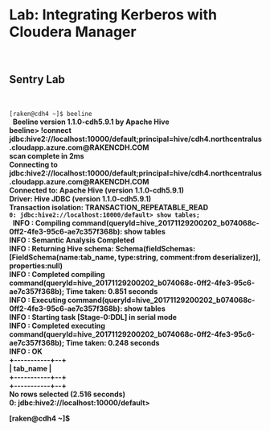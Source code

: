 
<h1>Lab: Integrating Kerberos with Cloudera Manager</h1><br> 
<h2>Sentry Lab</h2><br> 



<code>
[raken@cdh4 ~]$ beeline</b><br> </code>
<b>Beeline version 1.1.0-cdh5.9.1 by Apache Hive<br> 
beeline> !connect jdbc:hive2://localhost:10000/default;principal=hive/cdh4.northcentralus.cloudapp.azure.com@RAKENCDH.COM<br> 
scan complete in 2ms<br> 
Connecting to jdbc:hive2://localhost:10000/default;principal=hive/cdh4.northcentralus.cloudapp.azure.com@RAKENCDH.COM<br> 
Connected to: Apache Hive (version 1.1.0-cdh5.9.1)<br> 
Driver: Hive JDBC (version 1.1.0-cdh5.9.1)<br> 
Transaction isolation: TRANSACTION_REPEATABLE_READ<br> 
<code>0: jdbc:hive2://localhost:10000/default> show tables;<br> </code>
INFO  : Compiling command(queryId=hive_20171129200202_b074068c-0ff2-4fe3-95c6-ae7c357f368b): show tables<br>
INFO  : Semantic Analysis Completed<br>
INFO  : Returning Hive schema: Schema(fieldSchemas:[FieldSchema(name:tab_name, type:string, comment:from deserializer)], properties:null)<br>
INFO  : Completed compiling command(queryId=hive_20171129200202_b074068c-0ff2-4fe3-95c6-ae7c357f368b); Time taken: 0.851 seconds<br>
INFO  : Executing command(queryId=hive_20171129200202_b074068c-0ff2-4fe3-95c6-ae7c357f368b): show tables<br>
INFO  : Starting task [Stage-0:DDL] in serial mode<br>
INFO  : Completed executing command(queryId=hive_20171129200202_b074068c-0ff2-4fe3-95c6-ae7c357f368b); Time taken: 0.248 seconds<br>
INFO  : OK<br>
+-----------+--+<br>
| tab_name  |<br>
+-----------+--+<br>
+-----------+--+<br>
No rows selected (2.516 seconds)<br>
0: jdbc:hive2://localhost:10000/default> <br>






[raken@cdh4 ~]$<br> 
<br> 


```

```
